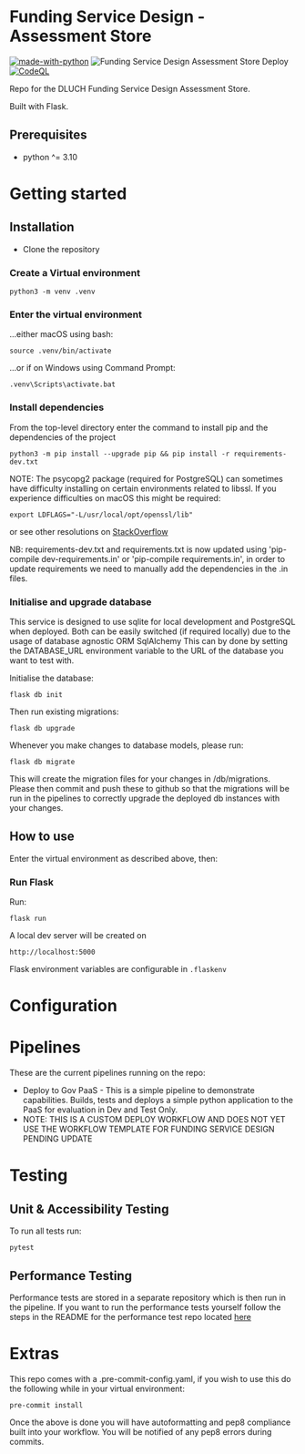# Funding Service Design - Assessment Store

[![made-with-python](https://img.shields.io/badge/Made%20with-Python-1f425f.svg)](https://www.python.org/)
![Funding Service Design Assessment Store Deploy](https://github.com/communitiesuk/funding-service-design-assessment-store/actions/workflows/deploy.yml/badge.svg)
[![CodeQL](https://github.com/communitiesuk/funding-service-design-assessment-store/actions/workflows/codeql-analysis.yml/badge.svg)](https://github.com/communitiesuk/funding-service-design-assessment-store/actions/workflows/codeql-analysis.yml)

Repo for the DLUCH Funding Service Design Assessment Store.

Built with Flask.

## Prerequisites
- python ^= 3.10

# Getting started

## Installation

- Clone the repository

### Create a Virtual environment

    python3 -m venv .venv

### Enter the virtual environment

...either macOS using bash:

    source .venv/bin/activate

...or if on Windows using Command Prompt:

    .venv\Scripts\activate.bat

### Install dependencies
From the top-level directory enter the command to install pip and the dependencies of the project

    python3 -m pip install --upgrade pip && pip install -r requirements-dev.txt

NOTE: The psycopg2 package (required for PostgreSQL) can sometimes have difficulty installing on certain environments
related to libssl.
If you experience difficulties on macOS this might be required:

    export LDFLAGS="-L/usr/local/opt/openssl/lib"

or see other resolutions on [StackOverflow](https://stackoverflow.com/questions/11365619/psycopg2-installation-error-library-not-loaded-libssl-dylib)

NB: requirements-dev.txt and requirements.txt is now updated using 'pip-compile dev-requirements.in' or 'pip-compile requirements.in', in order to update requirements we need to manually add the dependencies in the .in files.

### Initialise and upgrade database
This service is designed to use sqlite for local development and PostgreSQL when deployed.
Both can be easily switched (if required locally) due to the usage of database agnostic ORM SqlAlchemy
This can by done by setting the DATABASE_URL environment variable to the URL of the database you want to test with.

Initialise the database:

    flask db init

Then run existing migrations:

    flask db upgrade

Whenever you make changes to database models, please run:

    flask db migrate

This will create the migration files for your changes in /db/migrations.
Please then commit and push these to github so that the migrations will be run in the pipelines to correctly
upgrade the deployed db instances with your changes.

## How to use
Enter the virtual environment as described above, then:

### Run Flask

Run:

    flask run

A local dev server will be created on

    http://localhost:5000

Flask environment variables are configurable in `.flaskenv`

# Configuration

# Pipelines

These are the current pipelines running on the repo:

* Deploy to Gov PaaS - This is a simple pipeline to demonstrate capabilities.  Builds, tests and deploys a simple python application to the PaaS for evaluation in Dev and Test Only.
* NOTE: THIS IS A CUSTOM DEPLOY WORKFLOW AND DOES NOT YET USE THE WORKFLOW TEMPLATE FOR FUNDING SERVICE DESIGN PENDING UPDATE

# Testing

## Unit & Accessibility Testing

To run all tests run:

    pytest

## Performance Testing

Performance tests are stored in a separate repository which is then run in the pipeline. If you want to run the performance tests yourself follow the steps in the README for the performance test repo located [here](https://github.com/communitiesuk/funding-service-design-performance-tests/blob/main/README.md)


# Extras

This repo comes with a .pre-commit-config.yaml, if you wish to use this do
the following while in your virtual environment:

    pre-commit install

Once the above is done you will have autoformatting and pep8 compliance built
into your workflow. You will be notified of any pep8 errors during commits.
